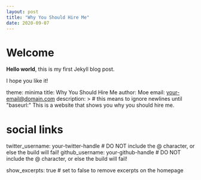 ```yaml
---
layout: post
title: "Why You Should Hire Me"
date: 2020-09-07
---
```


# Welcome

**Hello world**, this is my first Jekyll blog post.

I hope you like it!

theme: minima
title: Why You Should Hire Me
author: Moe
email: your-email@domain.com
description: > # this means to ignore newlines until "baseurl:"
  This is a website that shows you why you should hire me.

# social links
twitter_username: your-twitter-handle # DO NOT include the @ character, or else the build will fail!
github_username:  your-github-handle # DO NOT include the @ character, or else the build will fail!

show_excerpts: true # set to false to remove excerpts on the homepage 

